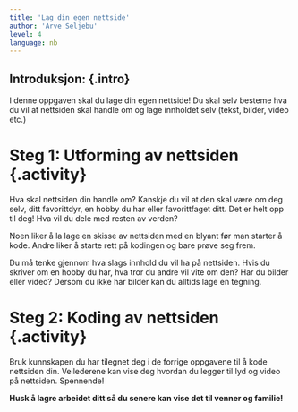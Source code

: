 ```yaml
---
title: 'Lag din egen nettside'
author: 'Arve Seljebu'
level: 4
language: nb
---
```


## __Introduksjon:__ {.intro}

I denne oppgaven skal du lage din egen nettside! Du skal selv besteme hva du vil
at nettsiden skal handle om og lage innholdet selv (tekst, bilder, video etc.)


# Steg 1: Utforming av nettsiden {.activity}

Hva skal nettsiden din handle om? Kanskje du vil at den skal være om deg selv,
ditt favorittdyr, en hobby du har eller favorittfaget ditt. Det er helt opp til
deg! Hva vil du dele med resten av verden?

Noen liker å la lage en skisse av nettsiden med en blyant før man starter å
kode. Andre liker å starte rett på kodingen og bare prøve seg frem.

Du må tenke gjennom hva slags innhold du vil ha på nettsiden. Hvis du skriver om
en hobby du har, hva tror du andre vil vite om den? Har du bilder eller video?
Dersom du ikke har bilder kan du alltids lage en tegning.


# Steg 2: Koding av nettsiden {.activity}

Bruk kunnskapen du har tilegnet deg i de forrige oppgavene til å kode nettsiden
din. Veilederene kan vise deg hvordan du legger til lyd og video på nettsiden.
Spennende!

__Husk å lagre arbeidet ditt så du senere kan vise det til venner og familie!__
